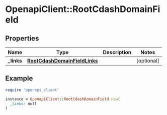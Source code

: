 # OpenapiClient::RootCdashDomainField

## Properties

| Name | Type | Description | Notes |
| ---- | ---- | ----------- | ----- |
| **_links** | [**RootCdashDomainFieldLinks**](RootCdashDomainFieldLinks.md) |  | [optional] |

## Example

```ruby
require 'openapi_client'

instance = OpenapiClient::RootCdashDomainField.new(
  _links: null
)
```

